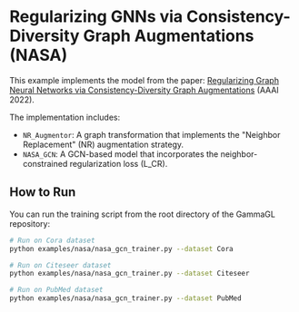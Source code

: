 # Regularizing GNNs via Consistency-Diversity Graph Augmentations (NASA)

This example implements the model from the paper: [Regularizing Graph Neural Networks via Consistency-Diversity Graph Augmentations](https://arxiv.org/abs/2110.07627) (AAAI 2022).

The implementation includes:
- `NR_Augmentor`: A graph transformation that implements the "Neighbor Replacement" (NR) augmentation strategy.
- `NASA_GCN`: A GCN-based model that incorporates the neighbor-constrained regularization loss (L_CR).

## How to Run

You can run the training script from the root directory of the GammaGL repository:

```bash
# Run on Cora dataset
python examples/nasa/nasa_gcn_trainer.py --dataset Cora

# Run on Citeseer dataset
python examples/nasa/nasa_gcn_trainer.py --dataset Citeseer

# Run on PubMed dataset
python examples/nasa/nasa_gcn_trainer.py --dataset PubMed